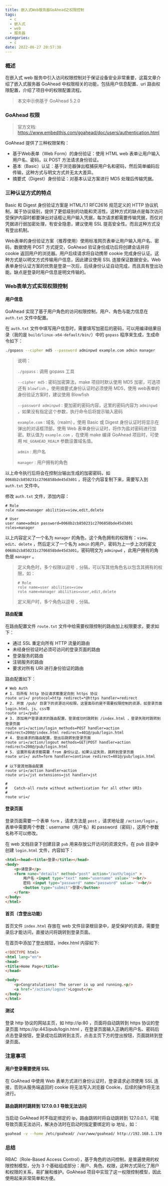 ```yaml
---
title: 嵌入式Web服务器GoAhead之权限控制
tags:
  - c
  - 嵌入式
  - web
  - 服务器
categories:
  - c
date: 2022-06-27 20:57:38
---
```


### 概述

在嵌入式 web 服务中引入访问权限控制对于保证设备安全非常重要，这篇文章介绍了嵌入式服务器 GoAhead 中权限相关的功能，包括用户信息配置、uri 路由权限配置，介绍了项目中的权限配置流程。

> 本文中示例基于 GoAhead 5.2.0



### GoAhead 权限

> 官方文档: <https://www.embedthis.com/goahead/doc/users/authentication.html> 

GoAhead 提供了三种权限架构：

- 基于Web表单（Web Form）的身份验证：使用 HTML web 表单让用户输入用户名、密码，以 POST 方法请求身份验证。
- 基本（Basic）认证：基于浏览器弹出框捕获用户名和密码，然后简单编码后传输，这种方式与明文方式并无太大差异。
- 摘要式（Digest）身份验证：对基本认证方案进行 MD5 处理后传输凭据。

<!-- more -->



### 三种认证方式的特点

Basic 和 Digest 身份验证方案是 HTML/1.1 RFC2616 规范定义的 HTTP 协议机制，属于协议级别，提供了更低级别的功能和灵活性。这种方式的缺点是每次访问受保护内容时都要弹出对话框让用户输入凭据，每次请求都需要传输凭据，而仅对凭据进行弱加密处理，有安全隐患，建议使用 SSL 提高安全性。而且这种方式没有登出机制。

Web表单的身份验证方案（推荐使用）使用标准网页表单让用户输入用户名、密码，数据使用 POST 方式提交，GoAhead 验证身份成功后将创建会话并将 cookie 返回用户的浏览器。用户后续请求将自动携带 cookie 完成身份认证。这种方式是以明文方式传输用户信息，因此建议使用 SSL 连接保证数据安全。Web表单身份认证方案的优势是登录一次后，后续身份认证自动完成，而且具有登出功能。缺点是登录时用户信息是明文传输的。



### Web表单方式实现权限控制

#### 用户信息

GoAhead 实现了基于用户角色的访问权限控制，用户、角色与能力信息在 `auth.txt` 文件中配置。

在 `auth.txt` 文件中填写用户信息时，需要填写加密后的密码，可以用编译结果目录（我的是 `build/linux-x64-default/bin/`）中的 `gopass` 程序来生成，生成命令如下：

```bash
./gopass --cipher md5 --password adminpwd example.com admin manager
```

> 说明：
>
> `./gopass` : 调用 gopass 工具
>
> `--cipher md5` : 密码加密算法，make 项目时默认使用 MD5 加密，可选项还有 `blowfish` 。使用摘要式身份认证时必须使用 MD5，使用 web表单的身份验证方案时，建议使用 Blowfish
>
> `--password adminpwd` : 要加密的密码内容，这里的密码内容为 `adminpwd` ，如果没有指定这个参数，执行命令后将提示输入密码
>
> `example.com` : 域名（realm），使用 Basic 或 Digest 身份认证时将显示在弹出的对话框顶部，使用 Web 表单身份认证时，将作为盐对密码进行加密。默认值为 `example.com` ，在使用 make 编译 GoAhead 项目时，可使用 `ME_GOAHEAD_REALM` 参数设置域名值。
>
> `admin` : 用户名
>
> `manager` : 用户拥有的角色

以上命令执行后将会在控制台输出生成的加密密码，如 `0068b2cb850231c2706858bde45d3d01` ，将这个内容复制下来，需要写入到 `auth.txt` 文件中。

修改 `auth.txt` 文件，添加内容：

```
# Role
role name=manager abilities=view,edit,delete

# User
user name=admin password=0068b2cb850231c2706858bde45d3d01 roles=manager
```

以上内容定义了一个名为 `manager` 的角色，这个角色拥有的权限有：`view`、`edit`、`delete` ，然后定义了一个名为 `admin` 的用户，密码为上一步上次的密文 `0068b2cb850231c2706858bde45d3d01`，密码明文为 `adminpwd` ，此用户拥有的角色是 `manager` 。

> 定义角色时，多个权限以逗号 `,` 分隔，可以写其他角色名以包含其拥有的权限，如：
>
> ```
> # Role
> role name=user abilities=view
> role name=manager abilities=user,edit,delete
> ```
>
> 定义用户时，多个角色以逗号 `,` 分隔。



#### 路由配置

在路由配置文件 `route.txt` 文件中给需要权限控制的路由加上权限要求，要求如下：

- 通过 SSL 重定向所有 HTTP 流量的路由
- 未经身份验证时必须可访问的登录页面的路由
- 登录服务的路由
- 注销服务的路由
- 要求对所有 URI 进行身份验证的路由

路由配置如下：

```
# Web Auth
# 1. 将所有 http 协议请求都重定向到 https 协议
route uri=/ protocol=http redirect=*@https handler=redirect
# 2. 开放 /pub/ 目录下的资源访问权限，这里面存的是不需要权限控制的资源，如登录页面 login.html、js、css等
route uri=/pub/
# 3. 添加用户登录请求的路由配置，登录成功时跳转到 /index.html ，登录失败时跳转到登录页面
route uri=/action/login methods=POST handler=action redirect=200@/index.html redirect=401@/pub/login.html
# 4. 登出请求的路由配置，登出后跳转到登录页面
route uri=/action/logout methods=GET|POST handler=action redirect=200@/pub/login.html
# 5. 设置所有请求都需要 from 身份认证，如果认证失败，跳转到登录页面
route uri=/ auth=form handler=continue redirect=401@/pub/login.html

# 以下是其他路由配置
route uri=/action handler=action
route uri=/jst extensions=jst handler=jst

#
#   Catch-all route without authentication for all other URIs
#
route uri=/
```



#### 登录页面

登录页面需要一个表单 `form` ，请求方法是 `post` ，请求地址是 `/action/login` 。表单中需要两个参数：username（用户名）和 password（密码），这两个参数名称不可以修改。

在 web 文档目录下创建目录 `pub` 用来存放公开访问的资源文件。在 pub 目录中创建 `login.html` 文件，内容如下：

```html
<html><head><title>登录</title></head>
<body>
    <p>请登录</p>
    <form name="details" method="post" action="/auth/login" >
        用户名 <input type="text" name="username" value=''><br/>
        密码 <input type="password" name="password" value=''><br/>
        <button type="submit">登录</button>
    </form>
</body>
</html>
```



#### 首页（含登出功能）

首页文件 `index.html` 存放在 web 文件目录根目录中，是受保护的资源，需要登录后才能访问，直接访问将跳转到登录页面。

在首页中添加了登出按钮，index.html 内容如下:

```html
<!DOCTYPE html>
<html lang="en">
<head>
<title>Home Page</title>
</head>

<body>
    <p>Congratulations! The server is up and running.<p/>
    <a href="/action/logout">Logout</a>
</body>
</html>

```



#### 测试

登录 http 协议的网站主页，如 http://ip:80 ，页面将自动跳转到 https 协议的登录页面 https://ip:443/pub/login.html ，在登录页面输入正确的用户名、密码后点击登录按钮，登录成功后跳转到主页，点击主页下方的登出按钮，页面跳转到登录页面。 



### 注意事项

#### 用户登录需要使用 SSL

在 GoAhead 中使用 Web 表单方式进行身份认证时，登录请求必须使用 SSL 连接，否则从服务端返回的 cookie 将无法写入浏览器 Cookie，后续的操作将无法进行。



#### 路由跳转时跳转到 127.0.0.1 导致无法访问

当启动 GoAhead 时不指定绑定的 ip，路由跳转时将自动跳转到 127.0.0.1，可能导致页面无法访问，解决办法时在启动时指定要绑定的 ip 地址，如：

```bash
goahead -v --home /etc/goahead/ /var/www/goahead/ http://192.168.1.170:80 https://192.168.1.170:443
```



### 总结

RBAC（Role-Based Access Control），基于角色的访问控制，是普遍使用的权限控制模型，分为 3 个基础组成部分：用户、角色、权限，这种方式简化了用户和权限的关系，易扩展和维护。GoAhead 项目中实现了这一权限控制模型，因此使用起来非常简单和方便。
